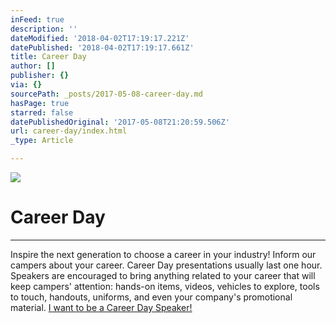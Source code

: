 ```yaml
---
inFeed: true
description: ''
dateModified: '2018-04-02T17:19:17.221Z'
datePublished: '2018-04-02T17:19:17.661Z'
title: Career Day
author: []
publisher: {}
via: {}
sourcePath: _posts/2017-05-08-career-day.md
hasPage: true
starred: false
datePublishedOriginal: '2017-05-08T21:20:59.506Z'
url: career-day/index.html
_type: Article

---
```

![](https://the-grid-user-content.s3-us-west-2.amazonaws.com/02c638a6-5b1c-49d9-85e0-43efea40274b.jpg)

# Career Day

---

Inspire the next generation to choose a career in your industry! Inform our campers about your career. Career Day presentations usually last one hour. Speakers are encouraged to bring anything related to your career that will keep campers' attention: hands-on items, videos, vehicles to explore, tools to touch, handouts, uniforms, and even your company's promotional material.
[I want to be a Career Day Speaker!][0]

[0]: https://renovationcommunity.easytitheplus.com/external/form/d9d74850-fd85-46ef-9b6c-975a5a305ff5
